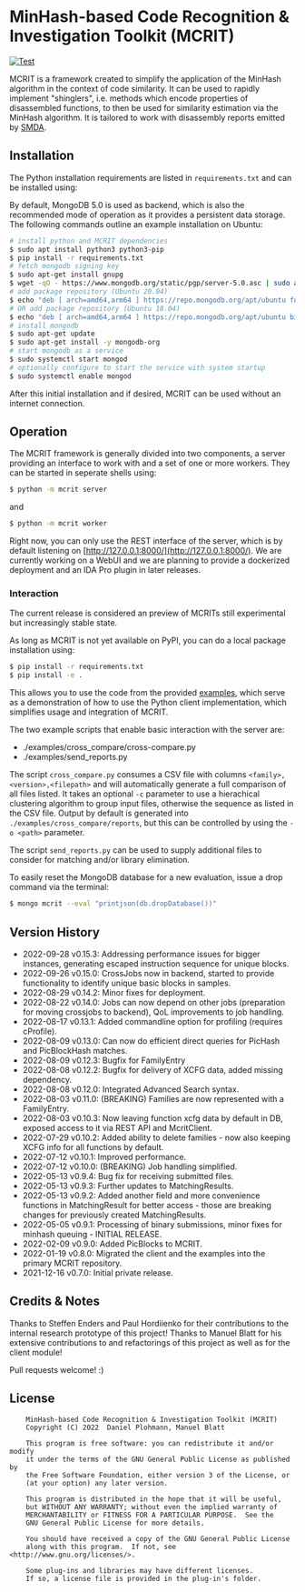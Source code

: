 # MinHash-based Code Recognition & Investigation Toolkit (MCRIT)
[![Test](https://github.com/danielplohmann/mcrit/actions/workflows/test.yml/badge.svg)](https://github.com/danielplohmann/mcrit/actions/workflows/test.yml)

MCRIT is a framework created to simplify the application of the MinHash algorithm in the context of code similarity.
It can be used to rapidly implement "shinglers", i.e. methods which encode properties of disassembled functions, to then be used for similarity estimation via the MinHash algorithm.
It is tailored to work with disassembly reports emitted by [SMDA](https://github.com/danielplohmann/smda).

## Installation

The Python installation requirements are listed in `requirements.txt` and can be installed using:

By default, MongoDB 5.0 is used as backend, which is also the recommended mode of operation as it provides a persistent data storage.
The following commands outline an example installation on Ubuntu:
```bash
# install python and MCRIT dependencies
$ sudo apt install python3 python3-pip
$ pip install -r requirements.txt 
# fetch mongodb signing key
$ sudo apt-get install gnupg
$ wget -qO - https://www.mongodb.org/static/pgp/server-5.0.asc | sudo apt-key add -
# add package repository (Ubuntu 20.04)
$ echo "deb [ arch=amd64,arm64 ] https://repo.mongodb.org/apt/ubuntu focal/mongodb-org/5.0 multiverse" | sudo tee /etc/apt/sources.list.d/mongodb-org-5.0.list
# OR add package repository (Ubuntu 18.04)
$ echo "deb [ arch=amd64,arm64 ] https://repo.mongodb.org/apt/ubuntu bionic/mongodb-org/5.0 multiverse" | sudo tee /etc/apt/sources.list.d/mongodb-org-5.0.list
# install mongodb
$ sudo apt-get update
$ sudo apt-get install -y mongodb-org
# start mongodb as a service
$ sudo systemctl start mongod
# optionally configure to start the service with system startup
$ sudo systemctl enable mongod
```

After this initial installation and if desired, MCRIT can be used without an internet connection.

## Operation

The MCRIT framework is generally divided into two components, a server providing an interface to work with and a set of one or more workers.
They can be started in seperate shells using:

```bash
$ python -m mcrit server
```

and

```bash
$ python -m mcrit worker
```

Right now, you can only use the REST interface of the server, which is by default listening on [http://127.0.0.1:8000/](http://127.0.0.1:8000/).
We are currently working on a WebUI and we are planning to provide a dockerized deployment and an IDA Pro plugin in later releases.

### Interaction

The current release is considered an preview of MCRITs still experimental but increasingly stable state.

As long as MCRIT is not yet available on PyPI, you can do a local package installation using:

```bash
$ pip install -r requirements.txt
$ pip install -e .
```

This allows you to use the code from the provided [examples](https://github.com/danielplohmann/mcrit/tree/main/examples), which serve as a demonstration of how to use the Python client implementation, which simplifies usage and integration of MCRIT.

The two example scripts that enable basic interaction with the server are:

* ./examples/cross_compare/cross-compare.py
* ./examples/send_reports.py

The script `cross_compare.py` consumes a CSV file with columns `<family>,<version>,<filepath>` and will automatically generate a full comparison of all files listed.
It takes an optional `-c` parameter to use a hierachical clustering algorithm to group input files, otherwise the sequence as listed in the CSV file. 
Output by default is generated into `./examples/cross_compare/reports`, but this can be controlled by using the `-o <path>` parameter.

The script `send_reports.py` can be used to supply additional files to consider for matching and/or library elimination.

To easily reset the MongoDB database for a new evaluation, issue a drop command via the terminal:

```bash
$ mongo mcrit --eval "printjson(db.dropDatabase())"
```

## Version History
 * 2022-09-28 v0.15.3: Addressing performance issues for bigger instances, generating escaped instruction sequence for unique blocks.
 * 2022-09-26 v0.15.0: CrossJobs now in backend, started to provide functionality to identify unique basic blocks in samples.
 * 2022-08-29 v0.14.2: Minor fixes for deployment.
 * 2022-08-22 v0.14.0: Jobs can now depend on other jobs (preparation for moving crossjobs to backend), QoL improvements to job handling.
 * 2022-08-17 v0.13.1: Added commandline option for profiling (requires cProfile).
 * 2022-08-09 v0.13.0: Can now do efficient direct queries for PicHash and PicBlockHash matches.
 * 2022-08-09 v0.12.3: Bugfix for FamilyEntry
 * 2022-08-08 v0.12.2: Bugfix for delivery of XCFG data, added missing dependency.
 * 2022-08-08 v0.12.0: Integrated Advanced Search syntax.
 * 2022-08-03 v0.11.0: (BREAKING) Families are now represented with a FamilyEntry.
 * 2022-08-03 v0.10.3: Now leaving function xcfg data by default in DB, exposed access to it via REST API and McritClient.
 * 2022-07-29 v0.10.2: Added ability to delete families - now also keeping XCFG info for all functions by default.
 * 2022-07-12 v0.10.1: Improved performance.
 * 2022-07-12 v0.10.0: (BREAKING) Job handling simplified.
 * 2022-05-13  v0.9.4: Bug fix for receiving submitted files.
 * 2022-05-13  v0.9.3: Further updates to MatchingResults.
 * 2022-05-13  v0.9.2: Added another field and more convenience functions in MatchingResult for better access - those are breaking changes for previously created MatchingResults.
 * 2022-05-05  v0.9.1: Processing of binary submissions, minor fixes for minhash queuing - INITIAL RELEASE.
 * 2022-02-09  v0.9.0: Added PicBlocks to MCRIT.
 * 2022-01-19  v0.8.0: Migrated the client and the examples into the primary MCRIT repository.
 * 2021-12-16  v0.7.0: Initial private release.

## Credits & Notes

Thanks to Steffen Enders and Paul Hordiienko for their contributions to the internal research prototype of this project!
Thanks to Manuel Blatt for his extensive contributions to and refactorings of this project as well as for the client module!

Pull requests welcome! :)

## License
```
    MinHash-based Code Recognition & Investigation Toolkit (MCRIT)
    Copyright (C) 2022  Daniel Plohmann, Manuel Blatt

    This program is free software: you can redistribute it and/or modify
    it under the terms of the GNU General Public License as published by
    the Free Software Foundation, either version 3 of the License, or
    (at your option) any later version.

    This program is distributed in the hope that it will be useful,
    but WITHOUT ANY WARRANTY; without even the implied warranty of
    MERCHANTABILITY or FITNESS FOR A PARTICULAR PURPOSE.  See the
    GNU General Public License for more details.

    You should have received a copy of the GNU General Public License
    along with this program.  If not, see <http://www.gnu.org/licenses/>.
    
    Some plug-ins and libraries may have different licenses. 
    If so, a license file is provided in the plug-in's folder.
```
